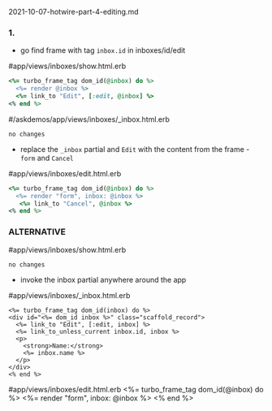 2021-10-07-hotwire-part-4-editing.md


### 1.

* go find frame with tag `inbox.id` in inboxes/id/edit

#app/views/inboxes/show.html.erb
```ruby
<%= turbo_frame_tag dom_id(@inbox) do %>
  <%= render @inbox %>
  <%= link_to "Edit", [:edit, @inbox] %>
<% end %>
```

#/askdemos/app/views/inboxes/_inbox.html.erb
```
no changes
```

* replace the `_inbox` partial and `Edit` with the content from the frame - `form` and `Cancel`

#app/views/inboxes/edit.html.erb
```ruby
<%= turbo_frame_tag dom_id(@inbox) do %>
  <%= render "form", inbox: @inbox %>
   <%= link_to "Cancel", @inbox %>
<% end %>
```

### ALTERNATIVE

#app/views/inboxes/show.html.erb
```
no changes
```

* invoke the inbox partial anywhere around the app

#app/views/inboxes/_inbox.html.erb
```
<%= turbo_frame_tag dom_id(inbox) do %>
<div id="<%= dom_id inbox %>" class="scaffold_record">
  <%= link_to "Edit", [:edit, inbox] %>
  <%= link_to_unless_current inbox.id, inbox %>
  <p>
    <strong>Name:</strong>
    <%= inbox.name %>
  </p>
</div>
<% end %>
```

#app/views/inboxes/edit.html.erb
<%= turbo_frame_tag dom_id(@inbox) do %>
  <%= render "form", inbox: @inbox %>
<% end %>

